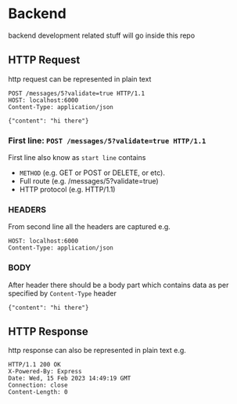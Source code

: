 # Backend
backend development related stuff will go inside this repo


## HTTP Request
http request can be represented in plain text
```
POST /messages/5?validate=true HTTP/1.1
HOST: localhost:6000
Content-Type: application/json

{"content": "hi there"}
```
### First line: `POST /messages/5?validate=true HTTP/1.1`
First line also know as `start line` contains 
- `METHOD` (e.g. GET or POST or DELETE, or etc). 
- Full route (e.g. /messages/5?validate=true)
- HTTP protocol (e.g. HTTP/1.1)

### HEADERS
From second line all the headers are captured e.g.
```
HOST: localhost:6000
Content-Type: application/json
``` 

### BODY
After header there should be a body part which contains data as per specified by `Content-Type` header
```
{"content": "hi there"}
```

## HTTP Response
http response can also be represented in plain text e.g.
```
HTTP/1.1 200 OK
X-Powered-By: Express
Date: Wed, 15 Feb 2023 14:49:19 GMT
Connection: close
Content-Length: 0

```